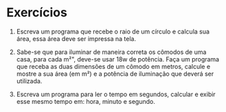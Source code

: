 # Exercícios

1. Escreva um programa que recebe o raio de um círculo e calcula sua área, essa área deve ser impressa na tela. 

2. Sabe-se que para iluminar de maneira correta os cômodos de uma casa, para cada m²", deve-se usar 18w de potência. Faça um programa que receba as duas dimensões de um cômodo em metros, calcule e mostre a sua área (em m²) e a potência de iluminação que deverá ser utilizada.

3. Escreva um programa para ler o tempo em segundos, calcular e exibir esse mesmo tempo em: hora, minuto e segundo.